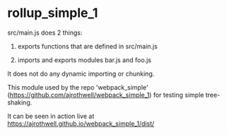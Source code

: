 # rollup_simple_1

src/main.js does 2 things:

1. exports functions that are defined in src/main.js

2. imports and exports modules bar.js and foo.js

It does not do any dynamic importing or chunking.

This module used by the repo 'webpack_simple' (https://github.com/ajrothwell/webpack_simple_1) for testing simple tree-shaking.

It can be seen in action live at https://ajrothwell.github.io/webpack_simple_1/dist/
